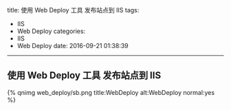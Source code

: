 title: 使用 Web Deploy 工具 发布站点到 IIS
tags:
  - IIS
  - Web Deploy
categories:
  - IIS
  - Web Deploy
date: 2016-09-21 01:38:39
---

## 使用 Web Deploy 工具 发布站点到 IIS

{% qnimg web_deploy/sb.png title:WebDeploy alt:WebDeploy normal:yes %}
